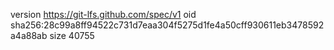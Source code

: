 version https://git-lfs.github.com/spec/v1
oid sha256:28c99a8ff94522c731d7eaa304f5275d1fe4a50cff930611eb3478592a4a88ab
size 40755
